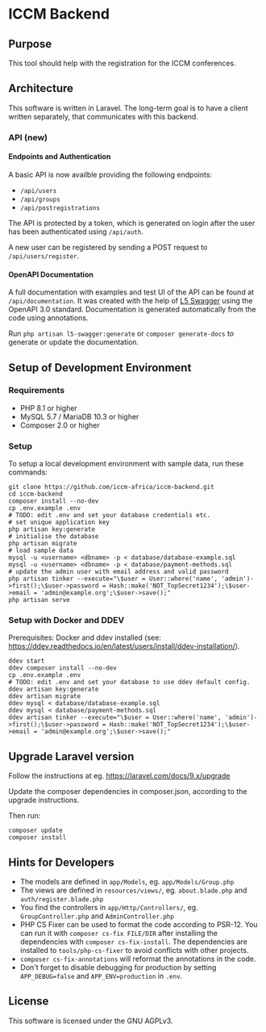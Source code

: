ICCM Backend
============

Purpose
-------

This tool should help with the registration for the ICCM conferences.

Architecture
------------

This software is written in Laravel.
The long-term goal is to have a client written separately, that communicates with this backend.

### API (new)

#### Endpoints and Authentication
A basic API is now availble providing the following endpoints:
- `/api/users`
- `/api/groups`
- `/api/postregistrations`

The API is protected by a token, which is generated on login after the user has been authenticated using `/api/auth`.

A new user can be registered by sending a POST request to `/api/users/register`.

#### OpenAPI Documentation

A full documentation with examples and test UI of the API can be found at `/api/documentation`. It was created with the help of [L5 Swagger](https://github.com/DarkaOnLine/L5-Swagger) using the OpenAPI 3.0 standard. Documentation is generated automatically from the code using annotations.

Run `php artisan l5-swagger:generate` or `composer generate-docs` to generate or update the documentation.

Setup of Development Environment
--------------------------------

### Requirements
- PHP 8.1 or higher
- MySQL 5.7 / MariaDB 10.3 or higher
- Composer 2.0 or higher

### Setup

To setup a local development environment with sample data, run these commands:

```
git clone https://github.com/iccm-africa/iccm-backend.git
cd iccm-backend
composer install --no-dev
cp .env.example .env
# TODO: edit .env and set your database credentials etc.
# set unique application key
php artisan key:generate
# initialise the database
php artisan migrate
# load sample data
mysql -u <username> <dbname> -p < database/database-example.sql
mysql -u <username> <dbname> -p < database/payment-methods.sql
# update the admin user with email address and valid password
php artisan tinker --execute="\$user = User::where('name', 'admin')->first();\$user->password = Hash::make('NOT_TopSecret1234');\$user->email = 'admin@example.org';\$user->save();"
php artisan serve
```

### Setup with Docker and DDEV
Prerequisites: Docker and ddev installed
(see: https://ddev.readthedocs.io/en/latest/users/install/ddev-installation/).
```
ddev start
ddev composer install --no-dev
cp .env.example .env
# TODO: edit .env and set your database to use ddev default config.
ddev artisan key:generate
ddev artisan migrate
ddev mysql < database/database-example.sql
ddev mysql < database/payment-methods.sql
ddev artisan tinker --execute="\$user = User::where('name', 'admin')->first();\$user->password = Hash::make('NOT_TopSecret1234');\$user->email = 'admin@example.org';\$user->save();"
```

Upgrade Laravel version
-----------------------

Follow the instructions at eg. https://laravel.com/docs/9.x/upgrade

Update the composer dependencies in composer.json, according to the upgrade instructions.

Then run:

```
composer update
composer install
```

Hints for Developers
--------------------

* The models are defined in `app/Models`, eg. `app/Models/Group.php`
* The views are defined in `resources/views/`, eg. `about.blade.php` and `auth/register.blade.php`
* You find the controllers in `app/Http/Controllers/`, eg. `GroupController.php` and `AdminController.php`
* PHP CS Fixer can be used to format the code according to PSR-12. You can run it with `composer cs-fix FILE/DIR` after installing the dependencies with `composer cs-fix-install`. The dependencies are installed to `tools/php-cs-fixer` to avoid conflicts with other projects.
* `composer cs-fix-annotations` will reformat the annotations in the code. 
* Don't forget to disable debugging for production by setting `APP_DEBUG=false` and `APP_ENV=production` in `.env`.

License
-------

This software is licensed under the GNU AGPLv3.
